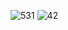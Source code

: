 
![531](https://github.com/user-attachments/assets/dab4194a-a192-4239-a7a3-83e460b98aa4)
![42](https://github.com/user-attachments/assets/e8e65b78-af8f-4938-96b7-b344b9c910b0)
